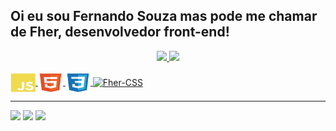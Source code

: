 ## Oi eu sou Fernando Souza mas pode me chamar de Fher, desenvolvedor front-end!
<div align="center">
  <a href="https://github.com/fherexe">
  <img height="175em" src="https://github-readme-stats.vercel.app/api?username=fherexe&show_icons=true&theme=dark&include_all_commits=true&count_private=true"/>
  <img height="175em" src="https://github-readme-stats.vercel.app/api/top-langs/?username=fherexe&layout=compact&langs_count=7&theme=dark"/>
</div>

<div style="display: inline_block"><br>
  <img align="center" alt="Fher-Js" height="30" width="40" src="https://raw.githubusercontent.com/devicons/devicon/master/icons/javascript/javascript-plain.svg">
  <img align="center" alt="Fher-HTML" height="30" width="40" src="https://raw.githubusercontent.com/devicons/devicon/master/icons/html5/html5-original.svg">
  <img align="center" alt="Fher-CSS" height="30" width="40" src="https://raw.githubusercontent.com/devicons/devicon/master/icons/css3/css3-original.svg">
  <img align="center" alt="Fher-CSS" height="30" width="40" src="https://cdn.jsdelivr.net/gh/devicons/devicon/icons/git/git-original.svg" />
</div>
  
  
<hr>  
<div> 
  <a href="https://instagram.com/fher.exe" target="_blank"><img src="https://img.shields.io/badge/-Instagram-%23E4405F?style=for-the-badge&logo=instagram&logoColor=white" target="_blank"></a>
  <a href = "mailto:fernandosouza.fieee@gmail.com"><img src="https://img.shields.io/badge/-Gmail-%23333?style=for-the-badge&logo=gmail&logoColor=white" target="_blank"></a>
  <a href="https://www.linkedin.com/in/fherexe/" target="_blank"><img src="https://img.shields.io/badge/-LinkedIn-%230077B5?style=for-the-badge&logo=linkedin&logoColor=white" target="_blank"></a> 

 
</div>
